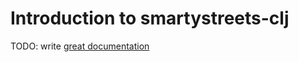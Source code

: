 # Introduction to smartystreets-clj

TODO: write [great documentation](http://jacobian.org/writing/great-documentation/what-to-write/)
